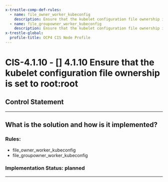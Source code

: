 ```yaml
---
x-trestle-comp-def-rules:
  - name: file_owner_worker_kubeconfig
    description: Ensure that the kubelet configuration file ownership is set to root:root
  - name: file_groupowner_worker_kubeconfig
    description: Ensure that the kubelet configuration file ownership is set to root:root
x-trestle-global:
  profile-title: OCP4 CIS Node Profile
---
```


# CIS-4.1.10 - \[\] 4.1.10 Ensure that the kubelet configuration file ownership is set to root:root

## Control Statement

______________________________________________________________________

## What is the solution and how is it implemented?

<!-- For implementation status enter one of: implemented, partial, planned, alternative, not-applicable -->

<!-- Note that the list of rules under ### Rules: is read-only and changes will not be captured after assembly to JSON -->

<!-- Enter possible prose for implementation response at the control level here, after this comment -->

### Rules:

  - file_owner_worker_kubeconfig
  - file_groupowner_worker_kubeconfig

### Implementation Status: planned

______________________________________________________________________
